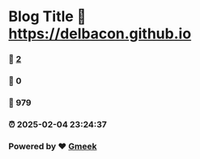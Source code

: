 # Blog Title :link: https://delbacon.github.io 
### :page_facing_up: [2](https://delbacon.github.io/tag.html) 
### :speech_balloon: 0 
### :hibiscus: 979 
### :alarm_clock: 2025-02-04 23:24:37 
### Powered by :heart: [Gmeek](https://github.com/Meekdai/Gmeek)
